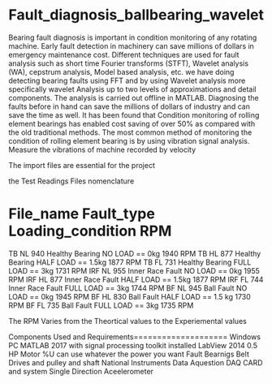 # Fault_diagnosis_ballbearing_wavelet
Bearing fault diagnosis is important in condition monitoring of any rotating machine. 
Early fault detection in machinery can save millions of dollars in emergency maintenance cost.
Different techniques are used for fault analysis such as short time Fourier transforms (STFT), 
Wavelet analysis (WA), cepstrum analysis, Model based analysis, etc. we have doing detecting bearing faults using FFT and by using Wavelet
analysis more specifically wavelet Analysis up to two levels of approximations and detail components.
The analysis is carried out offline in MATLAB. 
Diagnosing the faults before in hand can save the millions of dollars of industry and can save the time as well.
It has been found that Condition monitoring of rolling element bearings has enabled cost saving of over 50% 
as compared with the old traditional methods. 
The most common method of monitoring the condition of rolling element bearing is by using vibration signal analysis.
Measure the vibrations of machine recorded by velocity


The import files are essential for the project 

the Test Readings Files nomenclature 
  
  File_name          Fault_type            Loading_condition         RPM
  ===========================================================================
  TB NL 940          Healthy Bearing        NO   LOAD == 0kg         1940 RPM
  TB HL 877          Healthy Bearing        HALF LOAD == 1.5kg       1877 RPM
  TB FL 731          Healthy Bearing        FULL LOAD == 3kg         1731 RPM
  IRF NL 955         Inner Race Fault       NO   LOAD == 0kg         1955 RPM
  IRF HL 877         Inner Race Fault       HALF LOAD == 1.5kg       1877 RPM
  IRF FL 744         Inner Race Fault       FULL LOAD == 3kg         1744 RPM 
  BF NL 945          Ball Fault             NO   LOAD == 0kg         1945 RPM
  BF HL 830          Ball Fault             HALF LOAD == 1.5 kg      1730 RPM 
  BF FL 735          Ball Fault             FULL LOAD == 3kg         1735 RPM
  
  The RPM Varies from the Theortical values to the Experiemental values
  
  
  Components Used and Requirements====================
  Windows PC 
  MATLAB 2017 with signal processing toolkit installed
  LabView 2014
  0.5 HP Motor %U can use whatever the power you want
  Fault Bearnigs
  Belt Drives and pulley and shaft 
  National Instruments Data Aquestion DAQ CARD and system 
  Single Direction Aceelerometer
